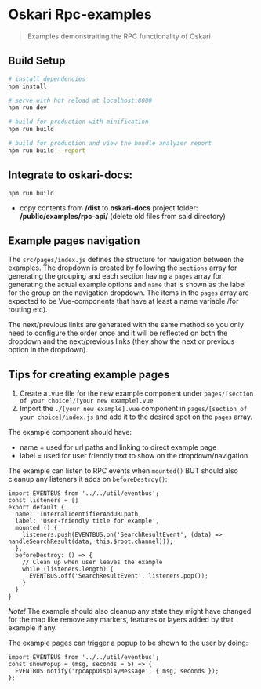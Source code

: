 # Oskari Rpc-examples

> Examples demonstraiting the RPC functionality of Oskari

## Build Setup

``` bash
# install dependencies
npm install

# serve with hot reload at localhost:8080
npm run dev

# build for production with minification
npm run build

# build for production and view the bundle analyzer report
npm run build --report

```
## Integrate to oskari-docs:

`npm run build`  
* copy contents from __/dist__ to __oskari-docs__ project folder: __/public/examples/rpc-api/__ (delete old files from said directory)  

## Example pages navigation

The `src/pages/index.js` defines the structure for navigation between the examples. The dropdown is created by following the `sections` array for generating the grouping and each section having a `pages` array for generating the actual example options and `name` that is shown as the label for the group on the navigation dropdown. The items in the `pages` array are expected to be Vue-components that have at least a name variable /for routing etc).

The next/previous links are generated with the same method so you only need to configure the order once and it will be reflected on both the dropdown and the next/previous links (they show the next or previous option in the dropdown).

## Tips for creating example pages

1) Create a .vue file for the new example component under `pages/[section of your choice]/[your new example].vue`
2) Import the `./[your new example].vue` component in `pages/[section of your choice]/index.js` and add it to the desired spot on the `pages` array.

The example component should have:
- name = used for url paths and linking to direct example page
- label = used for user friendly text to show on the dropdown/navigation

The example can listen to RPC events when `mounted()` BUT should also cleanup any listeners it adds on `beforeDestroy()`:

```
import EVENTBUS from '../../util/eventbus';
const listeners = []
export default {
  name: 'InternalIdentifierAndURLpath,
  label: 'User-friendly title for example',
  mounted () {
    listeners.push(EVENTBUS.on('SearchResultEvent', (data) => handleSearchResult(data, this.$root.channel)));
  },
  beforeDestroy: () => {
    // Clean up when user leaves the example
    while (listeners.length) {
      EVENTBUS.off('SearchResultEvent', listeners.pop());
    }
  }
}
```
*Note!* The example should also cleanup any state they might have changed for the map like remove any markers, features or layers added by that example if any.

The example pages can trigger a popup to be shown to the user by doing:
```
import EVENTBUS from '../../util/eventbus';
const showPopup = (msg, seconds = 5) => {
  EVENTBUS.notify('rpcAppDisplayMessage', { msg, seconds });
};
```
